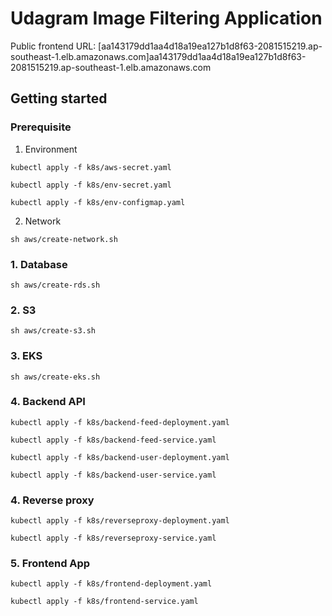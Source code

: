 # Udagram Image Filtering Application

Public frontend URL: [aa143179dd1aa4d18a19ea127b1d8f63-2081515219.ap-southeast-1.elb.amazonaws.com]aa143179dd1aa4d18a19ea127b1d8f63-2081515219.ap-southeast-1.elb.amazonaws.com

## Getting started 

### Prerequisite
1. Environment

`kubectl apply -f k8s/aws-secret.yaml`

`kubectl apply -f k8s/env-secret.yaml`

`kubectl apply -f k8s/env-configmap.yaml`

2. Network

`sh aws/create-network.sh`

### 1. Database

`sh aws/create-rds.sh`

### 2. S3

`sh aws/create-s3.sh`

### 3. EKS

`sh aws/create-eks.sh`

### 4. Backend API

`kubectl apply -f k8s/backend-feed-deployment.yaml`

`kubectl apply -f k8s/backend-feed-service.yaml`

`kubectl apply -f k8s/backend-user-deployment.yaml`

`kubectl apply -f k8s/backend-user-service.yaml`

### 4. Reverse proxy

`kubectl apply -f k8s/reverseproxy-deployment.yaml`

`kubectl apply -f k8s/reverseproxy-service.yaml`

### 5. Frontend App

`kubectl apply -f k8s/frontend-deployment.yaml`

`kubectl apply -f k8s/frontend-service.yaml`
